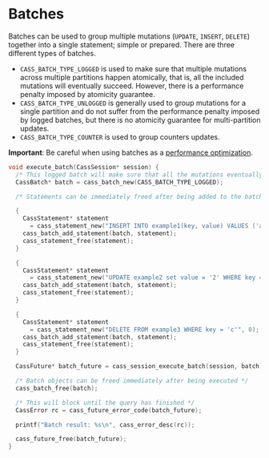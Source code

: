 # Batches

Batches can be used to group multiple mutations (`UPDATE`, `INSERT`, `DELETE`) together into a single statement; simple or prepared. There are three different types of batches.

* `CASS_BATCH_TYPE_LOGGED` is used to make sure that multiple mutations across multiple partitions happen atomically, that is, all the included mutations will eventually succeed. However, there is a performance penalty imposed by atomicity guarantee.
* `CASS_BATCH_TYPE_UNLOGGED` is generally used to group mutations for a single partition and do not suffer from the performance penalty imposed by logged batches, but there is no atomicity guarantee for  multi-partition updates.
* `CASS_BATCH_TYPE_COUNTER` is used to group counters updates.

**Important**: Be careful when using batches as a [performance optimization](https://forum.scylladb.com/t/batch-performance-considerations-when-grouping-queries-on-the-client-side/2076).

```c
void execute_batch(CassSession* session) {
  /* This logged batch will make sure that all the mutations eventually succeed */
  CassBatch* batch = cass_batch_new(CASS_BATCH_TYPE_LOGGED);

  /* Statements can be immediately freed after being added to the batch */

  {
    CassStatement* statement
      = cass_statement_new("INSERT INTO example1(key, value) VALUES ('a', '1')", 0);
    cass_batch_add_statement(batch, statement);
    cass_statement_free(statement);
  }

  {
    CassStatement* statement
      = cass_statement_new("UPDATE example2 set value = '2' WHERE key = 'b'", 0);
    cass_batch_add_statement(batch, statement);
    cass_statement_free(statement);
  }

  {
    CassStatement* statement
      = cass_statement_new("DELETE FROM example3 WHERE key = 'c'", 0);
    cass_batch_add_statement(batch, statement);
    cass_statement_free(statement);
  }

  CassFuture* batch_future = cass_session_execute_batch(session, batch);

  /* Batch objects can be freed immediately after being executed */
  cass_batch_free(batch);

  /* This will block until the query has finished */
  CassError rc = cass_future_error_code(batch_future);

  printf("Batch result: %s\n", cass_error_desc(rc));

  cass_future_free(batch_future);
}
```
